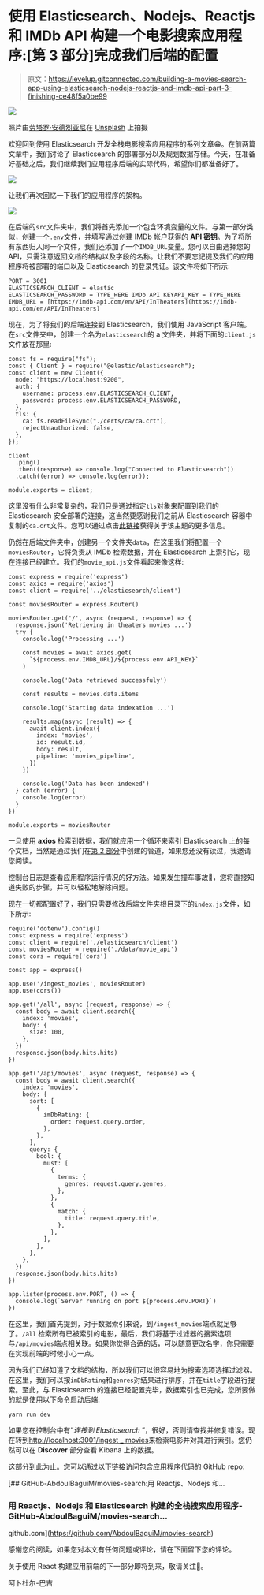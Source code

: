 # 使用 Elasticsearch、Nodejs、Reactjs 和 IMDb API 构建一个电影搜索应用程序:[第 3 部分]完成我们后端的配置

> 原文：<https://levelup.gitconnected.com/building-a-movies-search-app-using-elasticsearch-nodejs-reactjs-and-imdb-api-part-3-finishing-ce48f5a0be99>

![](img/26a1ca9296b83c659db0e6779f8114a8.png)

照片由[劳塔罗·安德烈亚尼](https://unsplash.com/@lautaroandreani?utm_source=unsplash&utm_medium=referral&utm_content=creditCopyText)在 [Unsplash](https://unsplash.com/s/photos/full-stack?utm_source=unsplash&utm_medium=referral&utm_content=creditCopyText) 上拍摄

欢迎回到使用 Elasticsearch 开发全栈电影搜索应用程序的系列文章😁。在前两篇文章中，我们讨论了 Elasticsearch 的部署部分以及规划数据存储。今天，在准备好基础之后，我们继续我们应用程序后端的实际代码，希望你们都准备好了。

![](img/5caaea71dcd74ac5d9a38669a9aba68e.png)

让我们再次回忆一下我们的应用程序的架构。

![](img/afcb9442e8f553a7e0acb36b34c102f9.png)

在后端的`src`文件夹中，我们将首先添加一个包含环境变量的文件。与第一部分类似，创建一个`.env`文件，并填写通过创建 IMDb 帐户获得的 **API 密钥**。为了将所有东西归入同一个文件，我们还添加了一个`IMDB_URL`变量。您可以自由选择您的 API，只需注意返回文档的结构以及字段的名称。让我们不要忘记提及我们的应用程序将被部署的端口以及 Elasticsearch 的登录凭证。该文件将如下所示:

```
PORT = 3001
ELASTICSEARCH_CLIENT = elastic
ELASTICSEARCH_PASSWORD = TYPE_HERE IMDb API KEYAPI_KEY = TYPE_HERE
IMDB_URL = [https://imdb-api.com/en/API/InTheaters](https://imdb-api.com/en/API/InTheaters)
```

现在，为了将我们的后端连接到 Elasticsearch，我们使用 JavaScript 客户端。在`src`文件夹中，创建一个名为`elasticsearch`的 a 文件夹，并将下面的`client.js`文件放在那里:

```
const fs = require("fs");
const { Client } = require("@elastic/elasticsearch");
const client = new Client({
  node: "https://localhost:9200",
  auth: {
    username: process.env.ELASTICSEARCH_CLIENT,
    password: process.env.ELASTICSEARCH_PASSWORD,
  },
  tls: {
    ca: fs.readFileSync("./certs/ca/ca.crt"),
    rejectUnauthorized: false,
  },
});

client
  .ping()
  .then((response) => console.log("Connected to Elasticsearch"))
  .catch((error) => console.log(error));

module.exports = client;
```

这里没有什么非常复杂的，我们只是通过指定`tls`对象来配置到我们的 Elasticsearch 安全部署的连接，这当然要感谢我们之前从 Elasticsearch 容器中复制的`ca.crt`文件。您可以通过点击[此链接](https://www.elastic.co/guide/en/elasticsearch/client/javascript-api/current/client-connecting.html#auth-tls)获得关于该主题的更多信息。

仍然在后端文件夹中，创建另一个文件夹`data`，在这里我们将配置一个`moviesRouter`，它将负责从 IMDb 检索数据，并在 Elasticsearch 上索引它，现在连接已经建立。我们的`movie_api.js`文件看起来像这样:

```
const express = require('express')
const axios = require('axios')
const client = require('../elasticsearch/client')

const moviesRouter = express.Router()

moviesRouter.get('/', async (request, response) => {
  response.json('Retrieving in theaters movies ...')
  try {
    console.log('Processing ...')

    const movies = await axios.get(
      `${process.env.IMDB_URL}/${process.env.API_KEY}`
    )

    console.log('Data retrieved successfuly')

    const results = movies.data.items

    console.log('Starting data indexation ...')

    results.map(async (result) => {
      await client.index({
        index: 'movies',
        id: result.id,
        body: result,
        pipeline: 'movies_pipeline',
      })
    })

    console.log('Data has been indexed')
  } catch (error) {
    console.log(error)
  }
})

module.exports = moviesRouter
```

一旦使用 **axios** 检索到数据，我们就应用一个循环来索引 Elasticsearch 上的每个文档，当然是通过我们在[第 2 部分](https://medium.com/@mhdabdel151/building-a-movies-search-app-using-elasticsearch-nodejs-reactjs-and-imdb-api-part-2-initiating-394796e4ecbc)中创建的管道，如果您还没有读过，我邀请您阅读。

控制台日志是查看应用程序运行情况的好方法。如果发生撞车事故💢，您将直接知道失败的步骤，并可以轻松地解除问题。

现在一切都配置好了，我们只需要修改后端文件夹根目录下的`index.js`文件，如下所示:

```
require('dotenv').config()
const express = require('express')
const client = require('./elasticsearch/client')
const moviesRouter = require('./data/movie_api')
const cors = require('cors')

const app = express()

app.use('/ingest_movies', moviesRouter)
app.use(cors())

app.get('/all', async (request, response) => {
  const body = await client.search({
    index: 'movies',
    body: {
      size: 100,
    },
  })
  response.json(body.hits.hits)
})

app.get('/api/movies', async (request, response) => {
  const body = await client.search({
    index: 'movies',
    body: {
      sort: [
        {
          imDbRating: {
            order: request.query.order,
          },
        },
      ],
      query: {
        bool: {
          must: [
            {
              terms: {
                genres: request.query.genres,
              },
            },
            {
              match: {
                title: request.query.title,
              },
            },
          ],
        },
      },
    },
  })
  response.json(body.hits.hits)
})

app.listen(process.env.PORT, () => {
  console.log(`Server running on port ${process.env.PORT}`)
})
```

在这里，我们首先提到，对于数据索引来说，到`/ingest_movies`端点就足够了。`/all` 检索所有已被索引的电影，最后，我们将基于过滤器的搜索选项与`/api/movies`端点相关联。如果你觉得合适的话，可以随意更改名字，你只需要在实现前端的时候小心一点。

因为我们已经知道了文档的结构，所以我们可以很容易地为搜索选项选择过滤器。在这里，我们可以按`imDbRating`和`genres`对结果进行排序，并在`title`字段进行搜索。至此，与 Elasticsearch 的连接已经配置完毕，数据索引也已完成，您所要做的就是使用以下命令启动后端:

```
yarn run dev
```

如果您在控制台中有“*连接到 Elasticsearch* ”，很好，否则请查找并修复错误。现在转到[http://localhost:3001/ingest _ movies](http://localhost:3001/ingest_movies)来检索电影并对其进行索引。您仍然可以在 **Discover** 部分查看 Kibana 上的数据。

这部分到此为止。您可以通过以下链接访问包含应用程序代码的 GitHub repo:

[](https://github.com/AbdoulBaguiM/movies-search) [## GitHub-AbdoulBaguiM/movies-search:用 Reactjs、Nodejs 和…

### 用 Reactjs、Nodejs 和 Elasticsearch 构建的全栈搜索应用程序-GitHub-AbdoulBaguiM/movies-search…

github.com](https://github.com/AbdoulBaguiM/movies-search) 

感谢您的阅读，如果您对本文有任何问题或评论，请在下面留下您的评论。

关于使用 React 构建应用前端的下一部分即将到来，敬请关注🚀。

阿卜杜尔-巴吉